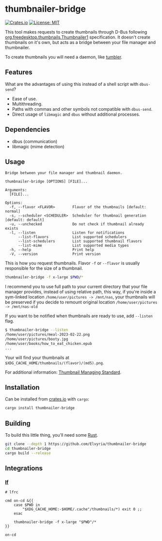 # thumbnailer-bridge
[![Crates.io](https://img.shields.io/crates/v/thumbnailer-bridge.svg)](https://crates.io/crates/thumbnailer-bridge)
[![License: MIT](https://img.shields.io/badge/License-MIT-yellow.svg)](https://opensource.org/licenses/MIT)


This tool makes requests to create thumbnails through D-Bus following
[org.freedesktop.thumbnails.Thumbnailer1](https://wiki.gnome.org/DraftSpecs/ThumbnailerSpec#org.freedesktop.thumbnails.Thumbnailer1)
specification. It doesn't create thumbnails on it's own, but acts as a bridge between your file manager and thumbnailer.  

To create thumbnails you will need a daemon, like [tumbler](https://docs.xfce.org/xfce/tumbler/start).

## Features
What are the advantages of using this instead of a shell script with `dbus-send`?

* Ease of use.
* Multithreading.
* Paths with commas and other symbols not compatible with `dbus-send`.
* Direct usage of `libmagic` and `dbus` without additional processes.

## Dependencies

* dbus     (communication)
* libmagic (mime detection)

## Usage
```
Bridge between your file manager and thumbnail daemon.

thumbnailer-bridge [OPTIONS] [FILE]...

Arguments:
  [FILE]...  

Options:
  -f, --flavor <FLAVOR>        Flavor of the thumbnails [default: normal]
  -s, --scheduler <SCHEDULER>  Scheduler for thumbnail generation [default: default]
  -u, --unchecked              Do not check if thumbnail already exists
  -l, --listen                 Listen for notifications
      --list-flavors           List supported schedulers
      --list-schedulers        List supported thumbnail flavors
      --list-mime              List supported media types
  -h, --help                   Print help
  -V, --version                Print version
```

This is how you request thumbnails. Flavor `-f` or `--flavor` is usually responsible for the size of a thumbnail.  

```bash
thumbnailer-bridge -f x-large $PWD/*
```

I recommend you to use full path to your current directory that your file manager provides, instead of using relative path,
this way, if you're inside a sym-linked location `/home/user/pictures -> /mnt/nas`, your thumbnails will be preserved
if you decide to remount original location `/home/user/pictures -> /mnt/nas-old`

If you want to be notified when thumbnails are ready to use, add `--listen` flag.
```bash
$ thumbnailer-bridge --listen
/home/user/pictures/meal-2023-02-22.png
/home/user/pictures/booty.jpg
/home/user/books/how_to_eat_chicken.epub
...
```
Your will find your thumbnails at `$XDG_CACHE_HOME/thumbnails/(flavor)/(md5).png`.  

For additional information:
[Thumbnail Managing Standard](https://specifications.freedesktop.org/thumbnail-spec/thumbnail-spec-latest.html).

## Installation

Can be installed from [crates.io](https://crates.io/) with `cargo`:

```bash
cargo install thumbnailer-bridge
```

## Building

To build this little thing, you'll need some [Rust](https://www.rust-lang.org/).

```bash
git clone --depth 1 https://github.com/Elvyria/thumbnailer-bridge
cd thumbnailer-bridge
cargo build --release
```

## Integrations

### [lf](https://github.com/gokcehan/lf)
```
# lfrc

cmd on-cd &{{
    case $PWD in
	    "$XDG_CACHE_HOME:-$HOME/.cache"/thumbnails/*) exit 0 ;;
    esac

    thumbnailer-bridge -f x-large "$PWD"/*
}}

on-cd
```
